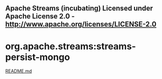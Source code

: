 Apache Streams (incubating)
Licensed under Apache License 2.0 - http://www.apache.org/licenses/LICENSE-2.0
--------------------------------------------------------------------------------

org.apache.streams:streams-persist-mongo
===========================================

[README.md](src/site/markdown/index.md "README")
